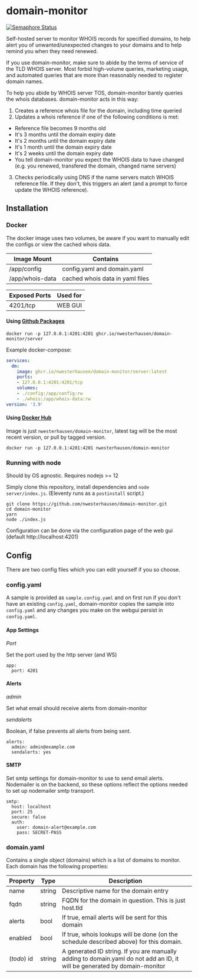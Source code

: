 # domain-monitor

[![Semaphore Status](https://nwest.semaphoreci.com/badges/domain-monitor/branches/master.svg)](https://nwest.semaphoreci.com/projects/domain-monitor)

Self-hosted server to monitor WHOIS records for specified domains, to help alert you of unwanted/unexpected changes
to your domains and to help remind you when they need renewed.

If you use domain-monitor, make sure to abide by the terms of service of
the TLD WHOIS server. Most forbid high-volume queries, marketing usage,
and automated queries that are more than reasonably needed to register
domain names.

To help you abide by WHOIS server TOS, domain-monitor barely queries the
whois databases. domain-monitor acts in this way:

1. Creates a reference whois file for the domain, including time queried
2. Updates a whois reference if one of the following conditions is met:

- Reference file becomes 9 months old
- It's 3 months until the domain expiry date
- It's 2 months until the domain expiry date
- It's 1 month until the domain expiry date
- It's 2 weeks until the domain expiry date
- You tell domain-monitor you expect the WHOIS data to have changed
  (e.g. you renewed, transfered the domain, changed name servers)

3. Checks periodically using DNS if the name servers match WHOIS reference file.
   If they don't, this triggers an alert (and a prompt to force update the WHOIS reference).

## Installation

### Docker

The docker image uses two volumes, be aware if you want to manually edit the configs or
view the cached whois data.

| Image Mount     | Contains                        |
| --------------- | ------------------------------- |
| /app/config     | config.yaml and domain.yaml     |
| /app/whois-data | cached whois data in yaml files |

| Exposed Ports | Used for |
| ------------- | -------- |
| 4201/tcp      | WEB GUI  |

#### Using [Github Packages](https://github.com/nwesterhausen/domain-monitor/packages/)

`docker run -p 127.0.0.1:4201:4201 ghcr.io/nwesterhausen/domain-monitor/server`

Example docker-compose:

```yaml
services:
  dm:
    image: ghcr.io/nwesterhausen/domain-monitor/server:latest
    ports:
    - 127.0.0.1:4201:4201/tcp
    volumes:
    - ./config:/app/config:rw
    - ./whois:/app/whois-data:rw
version: '3.9'
```

#### Using [Docker Hub](https://hub.docker.com/repository/docker/nwesterhausen/domain-monitor)

Image is just `nwesterhausen/domain-monitor`, latest tag will be the most recent version, or pull by tagged version.

`docker run -p 127.0.0.1:4201:4201 nwesterhausen/domain-monitor`

### Running with node

Should by OS agnostic. Requires nodejs >= 12

Simply clone this repository, install dependencies and `node server/index.js`. (Eleventy runs as a `postinstall` script.)

```
git clone https://github.com/nwesterhausen/domain-monitor.git
cd domain-monitor
yarn
node ./index.js
```

Configuration can be done via the configuration page of the web gui
(default http://localhost:4201)

## Config

There are two config files which you can edit yourself if you so choose.

### config.yaml

A sample is provided as `sample.config.yaml` and on first run if you don't have
an existing `config.yaml`, domain-monitor copies the sample into `config.yaml` and
any changes you make on the webgui persist in `config.yaml`.

#### App Settings

_Port_

Set the port used by the http server (and WS)

```
app:
  port: 4201
```

#### Alerts

_admin_

Set what email should receive alerts from domain-monitor

_sendalerts_

Boolean, if false prevents all alerts from being sent.

```
alerts:
  admin: admin@example.com
  sendalerts: yes
```

#### SMTP

Set smtp settings for domain-monitor to use to send email alerts.
Nodemailer is on the backend, so these options reflect the options
needed to set up nodemailer smtp transport.

```
smtp:
  host: localhost
  port: 25
  secure: false
  auth:
    user: domain-alert@example.com
    pass: SECRET-PASS
```

### domain.yaml

Contains a single object (domains) which is a list of domains to
monitor. Each domain has the following properties:

| Property    | Type   | Description                                                                                                               |
| ----------- | ------ | ------------------------------------------------------------------------------------------------------------------------- |
| name        | string | Descriptive name for the domain entry                                                                                     |
| fqdn        | string | FQDN for the domain in question. This is just host.tld                                                                    |
| alerts      | bool   | If true, email alerts will be sent for this domain                                                                        |
| enabled     | bool   | If true, whois lookups will be done (on the schedule described above) for this domain.                                    |
| (_todo_) id | string | A generated ID string. If you are manually adding to domain.yaml do not add an ID, it will be generated by domain-monitor |
